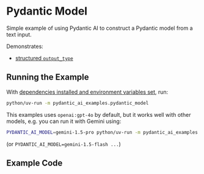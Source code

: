 # Pydantic Model

Simple example of using Pydantic AI to construct a Pydantic model from a text input.

Demonstrates:

- [structured `output_type`](../output.md#structured-output)

## Running the Example

With [dependencies installed and environment variables set](./index.md#usage), run:

```bash
python/uv-run -m pydantic_ai_examples.pydantic_model
```

This examples uses `openai:gpt-4o` by default, but it works well with other models, e.g. you can run it
with Gemini using:

```bash
PYDANTIC_AI_MODEL=gemini-1.5-pro python/uv-run -m pydantic_ai_examples.pydantic_model
```

(or `PYDANTIC_AI_MODEL=gemini-1.5-flash ...`)

## Example Code
